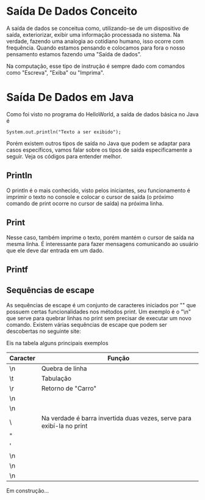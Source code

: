# Saída De Dados Conceito

A saída de dados se conceitua como, utilizando-se de um dispositivo de saída, exteriorizar, exibir uma informação processada no sistema. Na verdade, fazendo uma analogia ao cotidiano humano, isso ocorre com frequência. Quando estamos pensando e colocamos para fora o nosso pensamento estamos fazendo uma "Saída de dados".

Na computação, esse tipo de instrução é sempre dado com comandos como "Escreva", "Exiba" ou "Imprima".

# Saída De Dados em Java

Como foi visto no programa do HelloWorld, a saída de dados básica no Java é 

`System.out.println("Texto a ser exibido");`

Porém existem outros tipos de saída no Java que podem se adaptar para casos específicos, vamos falar sobre os tipos de saída especificamente a seguir. Veja os códigos para entender melhor.

## Println

O println é o mais conhecido, visto pelos iniciantes, seu funcionamento é imprimir o texto no console e colocar o cursor de saída (o próximo comando de print ocorre no cursor de saída) na próxima linha. 

## Print

Nesse caso, também imprime o texto, porém mantém o cursor de saída na mesma linha. É interessante para fazer mensagens comunicando ao usuário que ele deve dar entrada em um dado.

## Printf

## Sequências de escape

As sequências de escape é um conjunto de caracteres iniciados por "\" que possuem certas funcionalidades nos métodos print. Um exemplo é o "\n" que serve para quebrar linhas no print sem precisar de executar um novo comando. Existem várias sequências de escape que podem ser descobertas no seguinte site: 

Eis na tabela alguns principais exemplos

Caracter | Função
--- | ---
\n | Quebra de linha
\t | Tabulação
\r | Retorno de "Carro"
\n | 
\n | 
\\ | Na verdade é barra invertida duas vezes, serve para exibí-la no print
\" | 
\' | 
\n | 
\n | 
\n | 

Em construção...